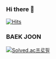 ### Hi there 👋


[![Hits](https://hits.seeyoufarm.com/api/count/incr/badge.svg?url=https%3A%2F%2Fgithub.com%2Fyu-hyun2&count_bg=%2396BC78&title_bg=%23A8A8A8&icon=github.svg&icon_color=%23E7E7E7&title=Github&edge_flat=false)](https://hits.seeyoufarm.com)

### BAEK JOON
[![Solved.ac프로필](http://mazassumnida.wtf/api/v2/generate_badge?boj=cyh1234)](https://solved.ac/cyh1234)



<!--
**yu-hyun2/yu-hyun2** is a ✨ _special_ ✨ repository because its `README.md` (this file) appears on your GitHub profile.

Here are some ideas to get you started:

- 🔭 I’m currently working on ...
- 🌱 I’m currently learning ...
- 👯 I’m looking to collaborate on ...
- 🤔 I’m looking for help with ...
- 💬 Ask me about ...
- 📫 How to reach me: ...
- 😄 Pronouns: ...
- ⚡ Fun fact: ...
-->
